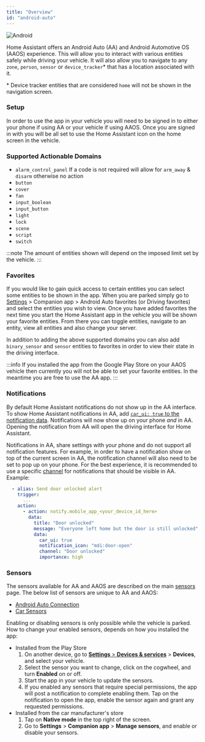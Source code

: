 ```yaml
---
title: "Overview"
id: "android-auto"
---
```


![Android](/assets/android.svg)

Home Assistant offers an Android Auto (AA) and Android Automotive OS (AAOS) experience. This will allow you to interact with various entities safely while driving your vehicle. It will also allow you to navigate to any `zone`, `person`, `sensor` or `device_tracker`* that has a location associated with it.

\* Device tracker entities that are considered `home` will not be shown in the navigation screen.

### Setup

In order to use the app in your vehicle you will need to be signed in to either your phone if using AA or your vehicle if using AAOS. Once you are signed in with you will be all set to use the Home Assistant icon on the home screen in the vehicle.

### Supported Actionable Domains

- `alarm_control_panel` If a code is not required will allow for `arm_away` & `disarm` otherwise no action
- `button`
- `cover`
- `fan`
- `input_boolean`
- `input_button`
- `light`
- `lock`
- `scene`
- `script`
- `switch`

:::note
The amount of entities shown will depend on the imposed limit set by the vehicle.
:::

### Favorites

If you would like to gain quick access to certain entities you can select some entities to be shown in the app. When you are parked simply go to [Settings](https://my.home-assistant.io/redirect/config/) > Companion app > Android Auto favorites (or Driving favorites) and select the entities you wish to view. Once you have added favorites the next time you start the Home Assistant app in the vehicle you will be shown your favorite entities. From there you can toggle entities, navigate to an entity, view all entities and also change your server.

In addition to adding the above supported domains you can also add `binary_sensor` and `sensor` entities to favorites in order to view their state in the driving interface.

:::info
If you installed the app from the Google Play Store on your AAOS vehicle then currently you will not be able to set your favorite entities. In the meantime you are free to use the AA app.
:::

### Notifications

By default Home Assistant notifications do not show up in the AA interface. To show Home Assistant notifications in AA, add [`car_ui: true` to the notification data](../notifications/basic.md#android-auto-visibility). Notifications will now show up on your phone _and_ in AA. Opening the notification from AA will open the driving interface for Home Assistant.

Notifications in AA, share settings with your phone and do not support all notification features. For example, in order to have a notification show on top of the current screen in AA, the notification channel will also need to be set to pop up on your phone. For the best experience, it is recommended to use a specific [channel](../notifications/basic.md#notification-channels) for notifications that should be visible in AA. Example:

```yaml
  - alias: Send door unlocked alert
    trigger:
      ...
    action:
      - action: notify.mobile_app_<your_device_id_here>
        data:
          title: "Door unlocked"
          message: "Everyone left home but the door is still unlocked"
          data:
            car_ui: true
            notification_icon: "mdi:door-open"
            channel: "Door unlocked"
            importance: high
```

### Sensors

The sensors available for AA and AAOS are described on the main [sensors](../core/sensors.md#android-sensors) page. The below list of sensors are unique to AA and AAOS:

*  [Android Auto Connection](../core/sensors.md#android-auto)
*  [Car Sensors](../core/sensors.md#car-sensors)

Enabling or disabling sensors is only possible while the vehicle is parked. How to change your enabled sensors, depends on how you installed the app:

 - Installed from the Play Store
   1. On another device, go to [**Settings** > **Devices & services**](https://my.home-assistant.io/redirect/integrations/) > **Devices**, and select your vehicle.
   2. Select the sensor you want to change, click on the cogwheel, and turn **Enabled** on or off. 
   3. Start the app in your vehicle to update the sensors.
   4. If you enabled any sensors that require special permissions, the app will post a notification to complete enabling them. Tap on the notification to open the app, enable the sensor again and grant any requested permissions.
 - Installed from the car manufacturer's store
   1. Tap on **Native mode** in the top right of the screen.
   2. Go to **Settings** > **Companion app** > **Manage sensors**, and enable or disable your sensors.
